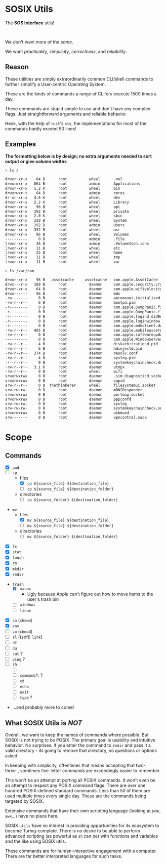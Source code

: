 # SOSIX Utils

The **SOS Interface** utils!

<br>

We don't want more of the *same*.

We want *practicality*, *simplicity*, *correctness*, and *reliability*.

## Reason

These utilities are simply extraordinarily common CLI/shell commands to further
simplify a User-centric Operating System.

These are the kinds of commands a range of CLI'ers execute 1500 times a day.

These commands are stupid simple to use and don't have any complex flags. Just
straightforward arguments and reliable behavior.

Heck, with the help of `rust`'s `std`, the implementations for most of the
commands hardly exceed 50 lines!

## Examples

**The formatting below is by design; no extra arguments needed to sort output
or give column widths**

```sh
> ls /

drwxr-xr-x    64 B      root          wheel      .vol
drwxrwxr-x   864 B      root          admin      Applications
drwxr-xr-x   1.2 K      root          wheel      bin
drwxrwxr-t    64 B      root          admin      cores
dr-xr-xr-x   4.6 K      root          wheel      dev
drwxr-xr-x   2.2 K      root          wheel      Library
drwxr-xr-x    96 B      root          wheel      opt
drwxr-xr-x   192 B      root          wheel      private
drwxr-xr-x   2.0 K      root          wheel      sbin
drwxr-xr-x   320 B      root          wheel      System
drwxr-xr-x   192 B      root          admin      Users
drwxr-xr-x   352 B      root          wheel      usr
drwxr-xr-x    96 B      root          wheel      Volumes
----------     0 B      root          admin      .file
lrwxr-xr-x    36 B      root          admin      .VolumeIcon.icns     -> System/Volumes/Data/.VolumeIcon.icns
lrwxr-xr-x    11 B      root          wheel      etc                  -> private/etc
lrwxr-xr-x    25 B      root          wheel      home                 -> /System/Volumes/Data/home
lrwxr-xr-x    11 B      root          wheel      tmp                  -> private/tmp
lrwxr-xr-x    11 B      root          wheel      var                  -> private/var

> ls /var/run

drwxr-xr-x    96 B  _assetcache    _assetcache   com.apple.AssetCache
drwx---r-x   160 B      root          daemon     com.apple.security.cryptexd
drwxr-xr-x    64 B      root          daemon     com.apple.wifivelocity
drwx------    96 B      root          daemon     mds
-rw-------     0 B      root          daemon     automount.initialized
-rw-r--r--     6 B      root          daemon     bootpd.pid
-r--------     0 B      root          daemon     com.apple.DumpPanic.finishedPMUFaultHandling
-r--------     0 B      root          daemon     com.apple.DumpPanic.finishedThisBoot
-r--------     0 B      root          daemon     com.apple.logind.didRunThisBoot
-r--------     0 B      root          daemon     com.apple.loginwindow.didRunThisBoot
-r--------     0 B      root          daemon     com.apple.mdmclient.daemon.didRunThisBoot
-rw-r--r--   405 B      root          daemon     com.apple.mobileassetd-MobileAssetBrain
-rw-r--r--     0 B      root          daemon     com.apple.softwareupdate.availableupdatesupdated
----------     0 B      root          daemon     com.apple.WindowServer.didRunThisBoot
-rw-r--r--     4 B      root          daemon     diskarbitrationd.pid
-rw-r--r--     6 B      root          daemon     hdiejectd.pid
-rw-r--r--   374 B      root          daemon     resolv.conf
-rw-r--r--     4 B      root          daemon     syslog.pid
-r--r--r--     0 B      root          daemon     systemkeychaincheck.done
-rw-r--r--   3.1 K      root          daemon     utmpx
-rw-r--r--     0 B      root          wheel      wifi
srwxrwxrwx     0 B      root          daemon     .sim_diagnosticd_socket
srwxrwxrwx     0 B      root          daemon     cupsd
srw-r--r--     0 B  thethinkerer      wheel      filesystemui.socket
srw-rw-rw-     0 B      root          daemon     mDNSResponder
srwxrwxrwx     0 B      root          daemon     portmap.socket
srwxrwxrwx     0 B      root          daemon     pppconfd
srw-rw-rw-     0 B      root          daemon     syslog
srw-rw-rw-     0 B      root          daemon     systemkeychaincheck.socket
srwxrwxrwx     0 B      root          daemon     usbmuxd
srw-------     0 B      root          daemon     vpncontrol.sock
```

# Scope

## Commands

- [x] `pwd`
- [ ] `cp`
  - files
    - [x] `cp ${source_file} ${destination_file}`
    - [ ] `cp ${source_file} ${destination_folder}`
  - directories
    - [ ] `cp ${source_folder} ${destination_folder}`
- `mv`
  - files
    - [x] `mv ${source_file} ${destination_file}`
    - [ ] `mv ${source_file} ${destination_folder}`
  - directories
    - [ ] `mv ${source_folder} ${destination_folder}`
- [x] `ls`
- [x] `stat`
- [x] `touch`
- [x] `rm`
- [x] `mkdir`
- [x] `rmdir`
- `trash`
  - [x] `macos`
    - Ugly because Apple can't figure out how to move items to the user's trash
    bin
  - [ ] `windows`
  - [ ] `linux`
- [x] `co` (`chown`)
- [x] `env`
- [ ] `cm` (`chmod`)
- [ ] `sl` ((soft) `link`)
- [ ] `df`
- [ ] `du`
- [ ] `cat` ?
- [ ] `ping` ?
- [ ] `sh`
  - [ ] `.`
  - [ ] `command`/`\` ?
  - [ ] `cd`
  - [ ] `echo`
  - [ ] `exit`
  - [ ] `type` ?

- ...and probably more to come!

## What SOSIX Utils is *NOT*

Overall, we want to keep the names of commands where possible. But SOSIX is not
trying to be POSIX. The primary goal is usability and intuitive behavior.
No surprises. If you enter the command to `rmdir` and pass it a valid
directory - its going to remove that directory, no questions or options asked.

In keeping with simplicity, oftentimes that means accepting that two-, three-,
somtimes five-letter commands are exceedingly easier to remember.

This won't be an attempt at porting all POSIX commands. It won't even be an
attempt to respect any POSIX command flags. There are over one hundred
POSIX-defined standard commands. Less than 50 of them are used multiple times
every single day. These are the commands being targeted by SOSIX.


Extensive commands that have their own scripting language (looking at *you*,
`awk`...) have no place here.

SOSIX `utils` have no interest in providing opportunities for its ecosystem to
become Turing-complete. There is no desire to be able to perform advanced
scripting (as powerful as `sh` can be) with functions and variables and the
like using SOSIX utils.

These commands are for human-interactive engagement with a computer. There are
far better interpreted languages for such tasks.
